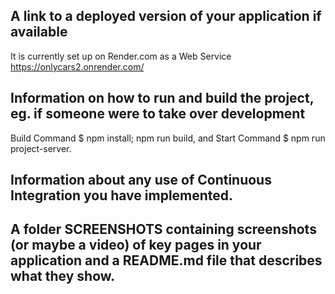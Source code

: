 ## A link to a deployed version of your application if available
It is currently set up on Render.com as a Web Service https://onlycars2.onrender.com/

## Information on how to run and build the project, eg. if someone were to take over development
Build Command $ npm install; npm run build, and Start Command $ npm run project-server.

## Information about any use of Continuous Integration you have implemented.

## A folder SCREENSHOTS containing screenshots (or maybe a video) of key pages in your application and a README.md file that describes what they show.